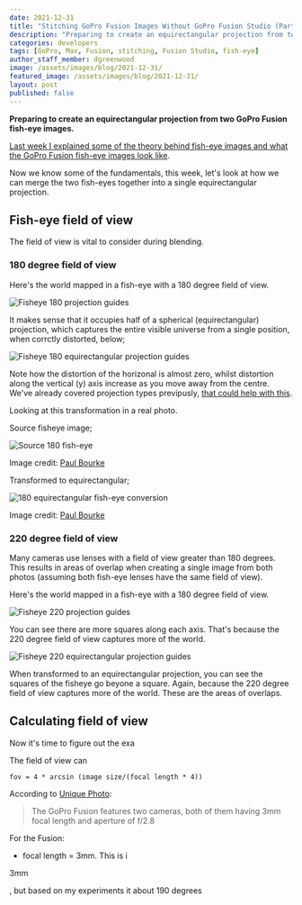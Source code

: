 ```yaml
---
date: 2021-12-31
title: "Stitching GoPro Fusion Images Without GoPro Fusion Studio (Part 3)"
description: "Preparing to create an equirectangular projection from two GoPro Fusion fish-eye images."
categories: developers
tags: [GoPro, Max, Fusion, stitching, Fusion Studio, fish-eye]
author_staff_member: dgreenwood
image: /assets/images/blog/2021-12-31/
featured_image: /assets/images/blog/2021-12-31/
layout: post
published: false
---
```


**Preparing to create an equirectangular projection from two GoPro Fusion fish-eye images.**

[Last week I explained some of the theory behind fish-eye images and what the GoPro Fusion fish-eye images look like](/blog/2021/gopro-fusion-fisheye-stitching-part-2).

Now we know some of the fundamentals, this week, let's look at how we can merge the two fish-eyes together into a single equirectangular projection.

## Fish-eye field of view

The field of view is vital to consider during blending.

### 180 degree field of view

Here's the world mapped in a fish-eye with a 180 degree field of view.

<img class="img-fluid" src="/assets/images/blog/2021-12-24/fish2sphere180.jpeg" alt="Fisheye 180 projection guides" title="Fisheye 180 projection guides" />

It makes sense that it occupies half of a spherical (equirectangular) projection, which captures the entire visible universe from a single position, when corrctly distorted, below;

<img class="img-fluid" src="/assets/images/blog/2021-12-24/fish2sphere180b.jpeg" alt="Fisheye 180 equirectangular projection guides" title="Fisheye 180 equirectangular projection guides" />

Note how the distortion of the horizonal is almost zero, whilst distortion along the vertical (y) axis increase as you move away from the centre. We've already covered projection types previpusly, [that could help with this](/blog/2021/projection-type-360-photography).

Looking at this transformation in a real photo.

Source fisheye image;

<img class="img-fluid" src="/assets/images/blog/2021-12-24/spherical0.jpeg" alt="Source 180 fish-eye" title="Source 180 fish-eye" />

Image credit: [Paul Bourke](http://paulbourke.net/dome/fish2/)

Transformed to equirectangular;

<img class="img-fluid" src="/assets/images/blog/2021-12-24/spherical1.jpeg" alt="180 equirectangular fish-eye conversion" title="180 equirectangular fish-eye conversion" />

Image credit: [Paul Bourke](http://paulbourke.net/dome/fish2/)

### 220 degree field of view

Many cameras use lenses with a field of view greater than 180 degrees. This results in areas of overlap when creating a single image from both photos (assuming both fish-eye lenses have the same field of view).

Here's the world mapped in a fish-eye with a 180 degree field of view.

<img class="img-fluid" src="/assets/images/blog/2021-12-24/fish2sphere220.jpeg" alt="Fisheye 220 projection guides" title="Fisheye 220 projection guides" />

You can see there are more squares along each axis. That's because the 220 degree field of view captures more of the world.

<img class="img-fluid" src="/assets/images/blog/2021-12-24/fish2sphere220b.jpeg" alt="Fisheye 220 equirectangular projection guides" title="Fisheye 220 equirectangular projection guides" />

When transformed to an equirectangular projection, you can see the squares of the fisheye go beyone a square. Again, because the 220 degree field of view captures more of the world. These are the areas of overlaps.

## Calculating field of view

Now it's time to figure out the exa

The field of view can

```
fov = 4 * arcsin (image size/(focal length * 4))
```

According to [Unique Photo](https://www.uniquephoto.com/goprofusion):

> The GoPro Fusion features two cameras, both of them having 3mm focal length and aperture of f/2.8



For the Fusion:

* focal length = 3mm. This is i


3mm

, but based on my experiments it about 190 degrees
